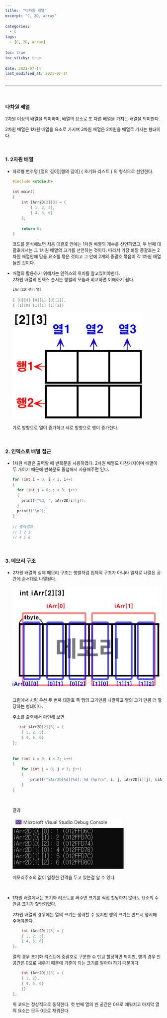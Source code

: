 ```yaml
---
title:  "다차원 배열"
excerpt: "C, 2D, array"

categories:
  - C
tags:
  - [C, 2D, array]

toc: true
toc_sticky: true
 
date: 2021-07-14
last_modified_at: 2021-07-14
---  
```


***
<br>

### 다차원 배열  
2차원 이상의 배열을 의미하며, 배열의 요소로 또 다른 배열을 가지는 배열을 의미한다.  

2차원 배열은 1차원 배열을 요소로 가지며 3차원 배열은 2차원을 배열로 가지는 형태이다.  

<br/>

### 1. 2차원 배열
  * 자료형 변수명 \[열의 길이][행의 길이] { 초기화 리스트 } 의 형식으로 선언한다.  

    ```c
    #include <stdio.h>

    int main()
    {
        int iArr2D[2][3] = {
            { 1, 2, 3},
            { 4, 5, 6}
        };
        
        return 0;
    }
    ```  
    코드를 분석해보면 처음 대괄호 안에는 1차원 배열의 개수를 선언하였고, 두 번째 대괄호에서는 그 1차원 배열의 크기를 선언하는 것이다. 따라서 가장 바깥 중괄호는 2차원 배열안에 담을 요소를 묶은 것이고 그 안에 2개의 중괄호 묶음이 각 1차원 배열들인 것이다.  

  * 배열의 활용하기 위해서는 인덱스의 위치를 알고있어야한다.   
  2차원 배열의 인덱스 순서는 행렬의 모습과 비교하면 이해하기 쉽다.  
  
      ```c
      iArr2D[행][열]

      { [0][0] [0][1] [0][2]},
      { [1][0] [1][1] [1][2]}
      ```
      ![matrix](/assets/images/20210714_Posting/1.png) 

      가로 방향으로 열이 증가하고 세로 방향으로 행이 증가한다.  


<br/>
  
### 2. 인덱스로 배열 접근
* 1차원 배열은 출력할 때 반복문을 사용하였다. 2차원 배열도 마찬가지이며 배열이 두 개이기 때문에 반복문도 중첩해서 사용해주면 된다.  


  ```c
  for (int i = 0; i < 2; i++)
  {
    for (int j = 0; j < 3; j++)
    {
      printf("%d, ", iArr2D[i][j]);
    }
    printf("\n");
  }

  // 출력결과 
  // 1 2 3
  // 4 5 6
  ```

<br/>

### 3. 메모리 구조
  * 2차원 배열의 실제 메모리 구조는 행렬처럼 입체적 구조가 아니라 일자로 나열된 공간에 순서대로 나열된다.

      ![memory sturct](/assets/images/20210714_Posting/2.png) 
 
    그림에서 처럼 우선 두 번째 대괄호 즉 행의 크기만큼 나열하고 열의 크기 만큼 더 할당하는 형태이다.  

    주소를 출력해서 확인해 보면

    ```c
       int iArr2D[2][3] = {
        { 1, 2, 3},
        { 4, 5, 6}
    };


    for (int i = 0; i < 2; i++)
    {  
        for (int j = 0; j < 3; j++)
        {
            printf("iArr2D[%d][%d]: %d (%p)\n", i, j, iArr2D[i][j], &iArr2D[i][j]);
        }
    }
    ```
    <br/>
    
    결과  

    ![memory adress](/assets/images/20210714_Posting/3.png)

    메모리주소의 값이 일정한 간격을 두고 있는걸 알 수 있다.  

    <br/>

  * 1차원 배열에서는 초기화 리스트를 써주면 크기를 직접 할당하지 않아도 요소의 수만큼 크기가 할당되었다.  

    2차원 배열의 경우에는 열의 크기는 생략할 수 있지만 행의 크기는 반드시 명시해 주어야한다.

    ```c
        int iArr2D[][3] = {
        { 1, 2, 3},
        { 4, 5, 6}
    };
    ```

    열의 경우 초기화 리스트에 중괄호로 구분한 수 만큼 할당하면 되지만, 행의 경우 빈 공간은 0으로 채우기 때문에 기준이 되는 크기를 알아야 하기 때문이다.  

    ```c
        int iArr2D[][3] = {
        { 1, 2},
        { 4, 5, 6}
        {}
    };
    ```

    위 코드는 정상적으로 동작한다. 첫 번째 열의 빈 공간은 0으로 채워지고 마지막 열의 요소는 모두 0으로 채워진다.